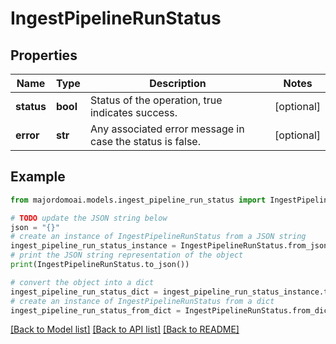 # IngestPipelineRunStatus


## Properties

Name | Type | Description | Notes
------------ | ------------- | ------------- | -------------
**status** | **bool** | Status of the operation, true indicates success. | [optional] 
**error** | **str** | Any associated error message in case the status is false. | [optional] 

## Example

```python
from majordomoai.models.ingest_pipeline_run_status import IngestPipelineRunStatus

# TODO update the JSON string below
json = "{}"
# create an instance of IngestPipelineRunStatus from a JSON string
ingest_pipeline_run_status_instance = IngestPipelineRunStatus.from_json(json)
# print the JSON string representation of the object
print(IngestPipelineRunStatus.to_json())

# convert the object into a dict
ingest_pipeline_run_status_dict = ingest_pipeline_run_status_instance.to_dict()
# create an instance of IngestPipelineRunStatus from a dict
ingest_pipeline_run_status_from_dict = IngestPipelineRunStatus.from_dict(ingest_pipeline_run_status_dict)
```
[[Back to Model list]](../README.md#documentation-for-models) [[Back to API list]](../README.md#documentation-for-api-endpoints) [[Back to README]](../README.md)



